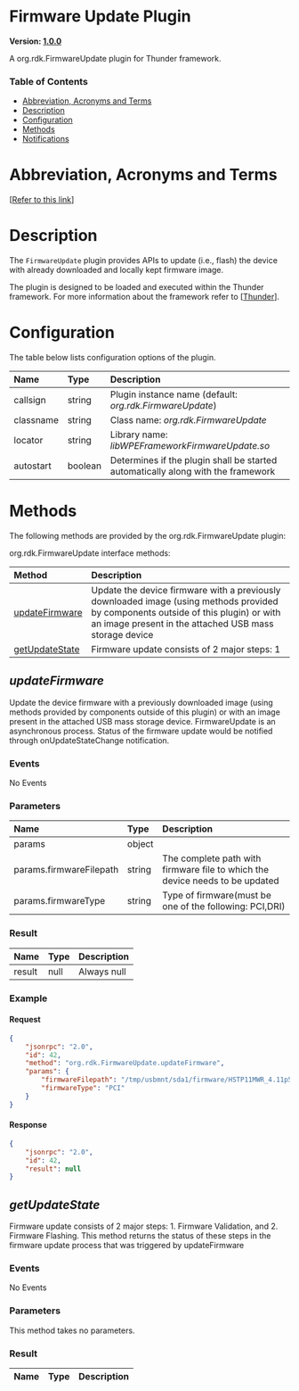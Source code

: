 <!-- Generated automatically, DO NOT EDIT! -->
<a name="Firmware_Update_Plugin"></a>
# Firmware Update Plugin

**Version: [1.0.0](https://github.com/rdkcentral/rdkservices/blob/main/SystemMode/CHANGELOG.md)**

A org.rdk.FirmwareUpdate plugin for Thunder framework.

### Table of Contents

- [Abbreviation, Acronyms and Terms](#Abbreviation,_Acronyms_and_Terms)
- [Description](#Description)
- [Configuration](#Configuration)
- [Methods](#Methods)
- [Notifications](#Notifications)

<a name="Abbreviation,_Acronyms_and_Terms"></a>
# Abbreviation, Acronyms and Terms

[[Refer to this link](userguide/aat.md)]

<a name="Description"></a>
# Description

The `FirmwareUpdate` plugin provides APIs to update (i.e., flash) the device with already downloaded and locally kept firmware image.

The plugin is designed to be loaded and executed within the Thunder framework. For more information about the framework refer to [[Thunder](#Thunder)].

<a name="Configuration"></a>
# Configuration

The table below lists configuration options of the plugin.

| Name | Type | Description |
| :-------- | :-------- | :-------- |
| callsign | string | Plugin instance name (default: *org.rdk.FirmwareUpdate*) |
| classname | string | Class name: *org.rdk.FirmwareUpdate* |
| locator | string | Library name: *libWPEFrameworkFirmwareUpdate.so* |
| autostart | boolean | Determines if the plugin shall be started automatically along with the framework |

<a name="Methods"></a>
# Methods

The following methods are provided by the org.rdk.FirmwareUpdate plugin:

org.rdk.FirmwareUpdate interface methods:

| Method | Description |
| :-------- | :-------- |
| [updateFirmware](#updateFirmware) | Update the device firmware with a previously downloaded image (using methods provided by components outside of this plugin) or with an image present in the attached USB mass storage device |
| [getUpdateState](#getUpdateState) | Firmware update consists of 2 major steps: 1 |


<a name="updateFirmware"></a>
## *updateFirmware*

Update the device firmware with a previously downloaded image (using methods provided by components outside of this plugin) or with an image present in the attached USB mass storage device. FirmwareUpdate is an asynchronous process. Status of the firmware update would be notified through onUpdateStateChange notification.

### Events

No Events

### Parameters

| Name | Type | Description |
| :-------- | :-------- | :-------- |
| params | object |  |
| params.firmwareFilepath | string | The complete path with firmware file to which the device needs to be updated |
| params.firmwareType | string | Type of firmware(must be one of the following: PCI,DRI) |

### Result

| Name | Type | Description |
| :-------- | :-------- | :-------- |
| result | null | Always null |

### Example

#### Request

```json
{
    "jsonrpc": "2.0",
    "id": 42,
    "method": "org.rdk.FirmwareUpdate.updateFirmware",
    "params": {
        "firmwareFilepath": "/tmp/usbmnt/sda1/firmware/HSTP11MWR_4.11p5s1_VBN_sdy.bin",
        "firmwareType": "PCI"
    }
}
```

#### Response

```json
{
    "jsonrpc": "2.0",
    "id": 42,
    "result": null
}
```

<a name="getUpdateState"></a>
## *getUpdateState*

Firmware update consists of 2 major steps: 1. Firmware Validation, and 2. Firmware Flashing. This method returns the status of these steps in the firmware update process that was triggered by updateFirmware 

### Events

No Events

### Parameters

This method takes no parameters.

### Result

| Name | Type | Description |
| :-------- | :-------- | :-------- |
